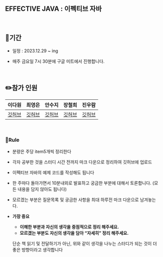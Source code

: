 ## EFFECTIVE JAVA : 이펙티브 자바 


<br/>

## 🚀기간

- 일정 : 2023.12.29 ~ ing

- 매주 금요일 7시 30분에 구글 미트에서 진행합니다.

<br/>

## ✏️참가 인원


| 이다원 | 최영은 | 안수지 | 장철희 | 진우람| 
| --- | --- | --- | --- | --- | 
| [깃허브](https://github.com/dawonss) | [깃허브](https://github.com/Choi-Young-Eun) | [깃허브](https://github.com/deltawing71911) |  [깃허브](https://github.com/Jang-namu) | [깃허브](https://github.com/uramjin) | 



<br/>



### 🎯Rule

- 분량은 주당 item5개씩 정리한다 

- 각자 공부한 것을 스터디 시간 전까지 마크 다운으로 정리하여 깃허브에 업로드

- 이펙티브 자바의 예제 코드를 작성해도 됩니다

- 한 주마다 돌아가면서 10분내외로 발표하고 궁금한 부분에 대해서 토론합니다. (모든 내용을 담지 않아도 됩니다)

- 모르겠는 부분은 질문목록 및 궁금한 사항을 최대 하루전 마크 다운으로 남겨놓는다. 

- **가장 중요**
    - **이해한 부분과 자신의 생각을 중점적으로 정리 해주세요.**
    - **모르겠는 부분도 자신의 생각을 담아 “자세히” 정리 해주세요.**

    단순 책 읽기 및 전달하기가 아닌, 위와 같이 생각을 나누는 스터디가 되는 것이 더 좋은 방향이라고 생각합니다


<br/><br/>






